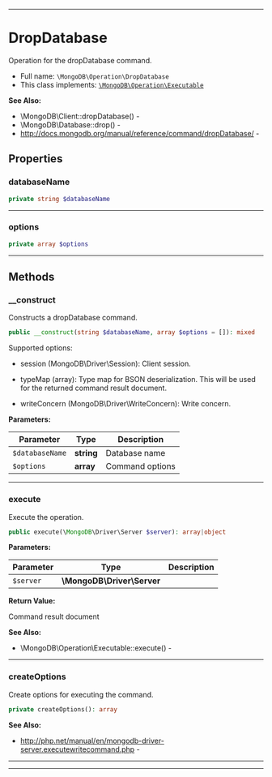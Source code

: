 ***

# DropDatabase

Operation for the dropDatabase command.

* Full name: `\MongoDB\Operation\DropDatabase`
* This class implements:
  [`\MongoDB\Operation\Executable`](./Executable.md)

**See Also:**

* \MongoDB\Client::dropDatabase() -
* \MongoDB\Database::drop() -
* http://docs.mongodb.org/manual/reference/command/dropDatabase/ -

## Properties

### databaseName

```php
private string $databaseName
```

***

### options

```php
private array $options
```

***

## Methods

### __construct

Constructs a dropDatabase command.

```php
public __construct(string $databaseName, array $options = []): mixed
```

Supported options:

* session (MongoDB\Driver\Session): Client session.

* typeMap (array): Type map for BSON deserialization. This will be used for the returned command result document.

* writeConcern (MongoDB\Driver\WriteConcern): Write concern.

**Parameters:**

| Parameter | Type | Description |
|-----------|------|-------------|
| `$databaseName` | **string** | Database name |
| `$options` | **array** | Command options |

***

### execute

Execute the operation.

```php
public execute(\MongoDB\Driver\Server $server): array|object
```

**Parameters:**

| Parameter | Type | Description |
|-----------|------|-------------|
| `$server` | **\MongoDB\Driver\Server** |  |

**Return Value:**

Command result document

**See Also:**

* \MongoDB\Operation\Executable::execute() -

***

### createOptions

Create options for executing the command.

```php
private createOptions(): array
```

**See Also:**

* http://php.net/manual/en/mongodb-driver-server.executewritecommand.php -

***


***

